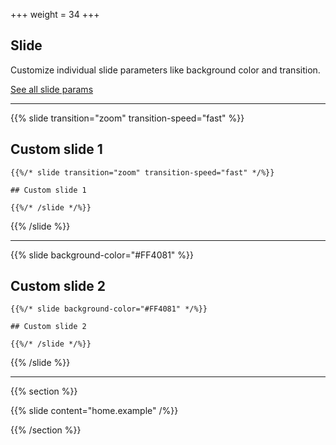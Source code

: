 +++
weight = 34
+++

## Slide

Customize individual slide parameters like background color and transition.

[See all slide params](https://github.com/hakimel/reveal.js#slide-backgrounds)

---

{{% slide transition="zoom" transition-speed="fast" %}}

## Custom slide 1

```
{{%/* slide transition="zoom" transition-speed="fast" */%}}

## Custom slide 1

{{%/* /slide */%}}
```

{{% /slide %}}

---

{{% slide background-color="#FF4081" %}}

## Custom slide 2

```
{{%/* slide background-color="#FF4081" */%}}

## Custom slide 2

{{%/* /slide */%}}
```

{{% /slide %}}

---

{{% section %}}

{{% slide content="home.example" /%}}

{{% /section %}}
